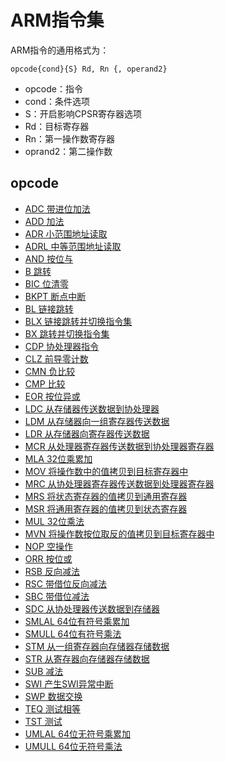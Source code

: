 # ARM指令集

ARM指令的通用格式为：

```
opcode{cond}{S} Rd, Rn {, operand2}
```

- opcode：指令
- cond：条件选项
- S：开启影响CPSR寄存器选项
- Rd：目标寄存器
- Rn：第一操作数寄存器
- oprand2：第二操作数

## opcode

- [ADC 带进位加法](ADC.md)
- [ADD 加法](ADD.md)
- [ADR 小范围地址读取](ADR.md)
- [ADRL 中等范围地址读取](ADRL.md)
- [AND 按位与](AND.md)
- [B 跳转](B.md)
- [BIC 位清零](BIC.md)
- [BKPT 断点中断](BKPT.md)
- [BL 链接跳转](BL.md)
- [BLX 链接跳转并切换指令集](BLX.md)
- [BX 跳转并切换指令集](BX.md)
- [CDP 协处理器指令](CDP.md)
- [CLZ 前导零计数](CLZ.md)
- [CMN 负比较](CMN.md)
- [CMP 比较](CMP.md)
- [EOR 按位异或](EOR.md)
- [LDC 从存储器传送数据到协处理器](LDC.md)
- [LDM 从存储器向一组寄存器传送数据](LDM.md)
- [LDR 从存储器向寄存器传送数据](LDR.md)
- [MCR 从处理器寄存器传送数据到协处理器寄存器](MCR.md)
- [MLA 32位乘累加](MLA.md)
- [MOV 将操作数中的值拷贝到目标寄存器中](MOV.md)
- [MRC 从协处理器寄存器传送数据到处理器寄存器](MRC.md)
- [MRS 将状态寄存器的值拷贝到通用寄存器](MRS.md)
- [MSR 将通用寄存器的值拷贝到状态寄存器](MSR.md)
- [MUL 32位乘法](MUL.md)
- [MVN 将操作数按位取反的值拷贝到目标寄存器中](MVN.md)
- [NOP 空操作](NOP.md)
- [ORR 按位或](ORR.md)
- [RSB 反向减法](RSB.md)
- [RSC 带借位反向减法](RSC.md)
- [SBC 带借位减法](SBC.md)
- [SDC 从协处理器传送数据到存储器](SDC.md)
- [SMLAL 64位有符号乘累加](SMLAL.md)
- [SMULL 64位有符号乘法](SMULL.md)
- [STM 从一组寄存器向存储器存储数据](STM.md)
- [STR 从寄存器向存储器存储数据](STR.md)
- [SUB 	减法](SUB.md)
- [SWI 	产生SWI异常中断](SWI.md)
- [SWP 	数据交换](SWP.md)
- [TEQ 	测试相等](TEQ.md)
- [TST 	测试](TST.md)
- [UMLAL 64位无符号乘累加](UMLAL.md)
- [UMULL 64位无符号乘法](UMULL.md)